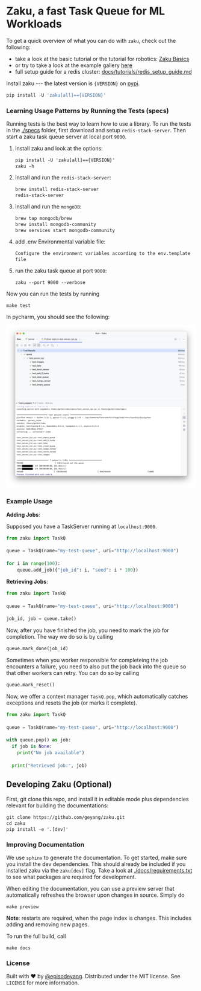 # Zaku, a fast Task Queue for ML Workloads

To get a quick overview of what you can do with `zaku`, check out the following:

- take a look at the basic tutorial or the tutorial for robotics: [Zaku Basics](tutorials/basics)
- or try to take a look at the example gallery [here](examples/01_simple_queue)
- full setup guide for a redis cluster: [docs/tutorials/redis_setup_guide.md](./docs/tutorials/redis_setup_guide.md)

Install zaku --- the latest version is `{VERSION}` on [pypi](https://pypi.org/project/zaku/{VERSION}/).

```python
pip install -U 'zaku[all]=={VERSION}'
```

### Learning Usage Patterns by Running the Tests (specs)

Running tests is the best way to learn how to use a library. To run the tests in the [./specs](./specs) folder, first download and setup `redis-stack-server`. Then start a zaku task queue server at local port `9000`.

1. install zaku and look at the options:
   ```shell
   pip install -U 'zaku[all]=={VERSION}'
   zaku -h
   ```
2. install and run the `redis-stack-server`:
   ```shell
   brew install redis-stack-server
   redis-stack-server
   ```
3. install and run the `mongoDB`:
   ```shell
   brew tap mongodb/brew
   brew install mongodb-community
   brew services start mongodb-community
   ```
4. add .env Environmental variable file:
   ```text
   Configure the environment variables according to the env.template file
   ```
5. run the zaku task queue at port `9000`:
   ```shell
   zaku --port 9000 --verbose
   ```

Now you can run the tests by running

```shell
make test
```

In pycharm, you should see the following:

<p align="center">
<img src="docs/_static/figure_spec.png" width="600">
</p>

### Example Usage

**Adding Jobs**:

Supposed you have a TaskServer running at `localhost:9000`.

```python
from zaku import TaskQ

queue = TaskQ(name="my-test-queue", uri="http://localhost:9000")

for i in range(100):
    queue.add_job({"job_id": i, "seed": i * 100})
```

**Retrieving Jobs**:

```python
from zaku import TaskQ

queue = TaskQ(name="my-test-queue", uri="http://localhost:9000")

job_id, job = queue.take()
```

Now, after you have finished the job, you need to mark the job for completion. The way we do so is by calling

```python
queue.mark_done(job_id)
```

Sometimes when you worker responsible for completeing the job encounters a failure, you need to also put the job back into the queue so that other workers can retry. You can do so by calling

```python
queue.mark_reset()
```

Now, we offer a context manager `TaskQ.pop`, which automatically catches exceptions and resets the job (or marks it complete).

```python
from zaku import TaskQ

queue = TaskQ(name="my-test-queue", uri="http://localhost:9000")

with queue.pop() as job:
  if job is None:
    print("No job available")
  
  print("Retrieved job:", job)
```

## Developing Zaku (Optional)

First, git clone this repo, and install it in editable mode plus dependencies relevant for building the documentations:

```shell
git clone https://github.com/geyang/zaku.git
cd zaku
pip install -e '.[dev]'
```

### Improving Documentation

We use `sphinx` to generate the documentation. To get started, make sure you install the dev dependencies. This should already be included if you installed zaku via the `zaku[dev]` flag. Take a look at [./docs/requirements.txt](docs/requirements.txt) to see what packages are required for development.

When editing the documentation, you can use a preview server that automatically refreshes the browser upon changes in source. Simply do

```shell
make preview
```

**Note**: restarts are required, when the page index is changes. This includes adding and removing new pages.

To run the full build, call

```shell
make docs
```

### License

Built with :heart: by [@episodeyang](https://x.com/episodeyang). Distributed under the MIT license. See `LICENSE` for more information.
